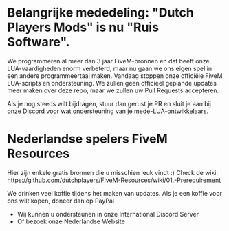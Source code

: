 # Belangrijke mededeling: "Dutch Players Mods" is nu "Ruis Software".

We programmeren al meer dan 3 jaar FiveM-bronnen en dat heeft onze LUA-vaardigheden enorm verbeterd, maar nu gaan we ons eigen spel in een andere programmeertaal maken. Vandaag stoppen onze officiële FiveM LUA-scripts en ondersteuning. We zullen geen officieel geplande updates meer maken over deze repo, maar we zullen uw Pull Requests accepteren.

Als je nog steeds wilt bijdragen, stuur dan gerust je PR en sluit je aan bij onze Discord voor wat ondersteuning van je mede-LUA-ontwikkelaars.

# Nederlandse spelers FiveM Resources

Hier zijn enkele gratis bronnen die u misschien leuk vindt :) Check de wiki: https://github.com/dutchplayers/FiveM-Resources/wiki/01.-Prerequirement

We drinken veel koffie tijdens het maken van updates. Als je een koffie voor ons wilt kopen, doneer dan op PayPal

- Wij kunnen u ondersteunen in onze International Discord Server
- Of bezoek onze Nederlandse Website
